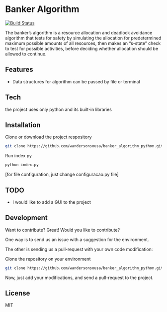 # Banker Algorithm

[![Build Status](https://travis-ci.org/joemccann/dillinger.svg?branch=master)](https://travis-ci.org/joemccann/dillinger)

The banker’s algorithm is a resource allocation and deadlock avoidance algorithm that tests for safety by simulating the allocation for predetermined maximum possible amounts of all resources, then makes an “s-state” check to test for possible activities, before deciding whether allocation should be allowed to continue.

## Features

- Data structures for algorithm can be passed by file or terminal

## Tech

the project uses only python and its built-in libraries

## Installation

Clone or download the project respository

```sh
git clone https://github.com/wandersonsousa/banker_algorithm_python.git
```

Run index.py 

```sh
python index.py
```
[for file configuration, just change configuracao.py file]

## TODO
- I would like to add a GUI to the project

## Development

Want to contribute? Great!
Would you like to contribute?

One way is to send us an issue with a suggestion for the environment.

The other is sending us a pull-request with your own code modification:

Clone the repository on your environment
```sh
git clone https://github.com/wandersonsousa/banker_algorithm_python.git
```

Now, just add your modifications, and send a pull-request to the project.

## License

MIT